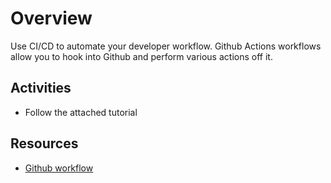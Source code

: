 # Overview

Use CI/CD to automate your developer workflow. Github Actions workflows allow you to hook into Github and perform various actions off it.

## Activities

- Follow the attached tutorial

## Resources

- [Github workflow](https://docs.github.com/en/actions/quickstart)
